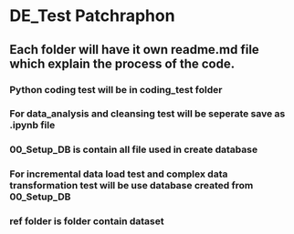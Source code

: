 # DE_Test Patchraphon
## Each folder will have it own readme.md file which explain the process of the code.
### Python coding test will be in coding_test folder
### For data_analysis and cleansing test will be seperate save as .ipynb file
### 00_Setup_DB is contain all file used in create database
### For incremental data load test and complex data transformation test will be use database created from 00_Setup_DB
### ref folder is folder contain dataset
